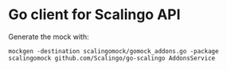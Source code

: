 # Go client for Scalingo API

Generate the mock with:

```shell
mockgen -destination scalingomock/gomock_addons.go -package scalingomock github.com/Scalingo/go-scalingo AddonsService
```
